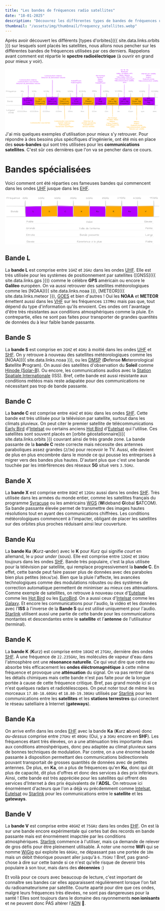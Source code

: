 ```yaml
---
title: "Les bandes de fréquences radio satellites"
date: "18-01-2025"
description: "Découvrez les différentes types de bandes de fréquences utilisées par les communications satellites"
thumbnail: "/assets/img/thumbnail/frequency_satellites.webp"
---
```

Après avoir découvert les différents [types d'orbites]({{ site.data.links.orbits }}) sur lesquels sont placés les satellites, nous allons nous pencher sur les différentes bandes de fréquences utilisées par ces derniers. Rappelons avant comment est répartie le **spectre radioélectrique** (à ouvrir en grand pour mieux y voir). 

![Spectre radioélectrique](../../../assets/img/pages/space/satellite/frequency_satellites/frequency_satellites1.svg)
J'ai mis quelques exemples d'utilisation pour mieux s'y retrouver. 
Pour répondre à des besoins plus spécifiques d'ingénierie, ont été mis en place des **sous-bandes** qui sont très utilisées pour les **communications satellites**. C'est sûr ces dernières que l'on va se pencher dans ce cours. 

# Bandes spécialisées
Voici comment ont été réparties ces fameuses bandes qui commencent dans les ondes [UHF](https://fr.wikipedia.org/wiki/Ultra_haute_fr%C3%A9quence) jusque dans les [EHF](https://fr.wikipedia.org/wiki/Extr%C3%AAmement_haute_fr%C3%A9quence#:~:text=On%20appelle%20extr%C3%AAmement%20haute%20fr%C3%A9quence,font%20partie%20des%20micro%2Dondes.). 

![Bandes satellites](../../../assets/img/pages/space/satellite/frequency_satellites/frequency_satellites2.svg)
## Bande L 
La **bande L** est comprise entre `1GHZ` et `2GHz` dans les ondes [UHF](https://fr.wikipedia.org/wiki/Ultra_haute_fr%C3%A9quence). Elle est très utilisée pour les systèmes de positionnement par satellites ([GNSS]({{ site.data.links.gps }})) comme le célèbre **GPS** américain ou encore le **Galileo** européen. On va aussi retrouver des satellites météorologiques comme les [NOAA]({{ site.data.links.noaa }}), [METEOR]({{ site.data.links.meteor }}), [GOES](https://fr.wikipedia.org/wiki/Geostationary_Operational_Environmental_Satellite) et bien d'autres ! Oui les **NOAA** et **METEOR** émettent aussi dans les [VHF](https://fr.wikipedia.org/wiki/Tr%C3%A8s_haute_fr%C3%A9quence) sur les fréquences `137MHz` mais pas que, tout dépend du type d'information qu'ils envoient.
Ces ondes ont l'avantage d'être très résistantes aux conditions atmosphériques comme la pluie. En contrepartie, elles ne sont pas faites pour transporter de grandes quantités de données du à leur faible bande passante.

## Bande S 
La **bande S** est comprise en `2GHZ` et `4GHz` à moitié dans les ondes [UHF](https://fr.wikipedia.org/wiki/Ultra_haute_fr%C3%A9quence) et [SHF](https://fr.wikipedia.org/wiki/Supra-haute_fr%C3%A9quence). On y retrouve à nouveau des satellites météorologiques comme les [NOAA]({{ site.data.links.noaa }}), ou les [DMSP](https://fr.wikipedia.org/wiki/Defense_Meteorological_Satellite_Program) (**D**efense **M**eterorological **S**atellite **P**rogram). On aussi des satellites d'observation du **Soleil** comme [Hinode (Solar-B)](https://fr.wikipedia.org/wiki/Hinode_(satellite)). Ou encore, les communications audios avec la [Station Spatiale Internationale](https://fr.wikipedia.org/wiki/Station_spatiale_internationale) (ISS).
Bref, cette bande est aussi résistante aux conditions météos mais reste adapatée pour des communications ne nécessitant pas trop de bande passante.

## Bande C 
La **bande C** est comprise entre `4GHZ` et `8GHz` dans les ondes [SHF](https://fr.wikipedia.org/wiki/Ultra_haute_fr%C3%A9quence). Cette bande est très utilisée pour la télévision par satellite, surtout dans les climats pluvieux. On peut citer le premier satellite de télécommunications [Early Bird](https://fr.wikipedia.org/wiki/Intelsat_I) d'[Intelsat](https://fr.wikipedia.org/wiki/Intelsat) ou certains anciens [Hot Bird](https://fr.wikipedia.org/wiki/Hot_Bird#:~:text=Hot%20Bird%20est%20le%20principal,de%20120%20millions%20de%20foyers.) d'[Eutelsat](https://fr.wikipedia.org/wiki/Eutelsat) qui l'utilise. 
Ces satellites sont souvent placés en [orbite géostationnaire]({{ site.data.links.orbits }}) couvrant ainsi de très grande zone. La bande passante de la **bande C** reste correcte mais nécessite des antennes paraboliques assez grandes (`2`/`3m`) pour recevoir le TV. Aussi, elle devient de plus en plus encombrée dans le monde ce qui pousse les entreprises à migrer vers des bandes plus hautes. D'autant plus que c'est une bande touchée par les intérférences des réseaux **5G** situé vers `3.5GHz`.

## Bande X 
La **bande X** est comprise entre `8GHZ` et `12GHz` aussi dans les ondes [SHF](https://fr.wikipedia.org/wiki/Ultra_haute_fr%C3%A9quence). Très utilisée dans les armées du monde entier, comme les satellites français du programme [Syracuse](https://fr.wikipedia.org/wiki/Syracuse_(satellite)) ou les américains [WGS](https://fr.wikipedia.org/wiki/Wideband_Global_SATCOM) (**W**ideband **G**lobal **S**ATCOM). Sa bande passante élevée permet de transmettre des images hautes résolutions tout en ayant des communications chiffrées. Les conditions météorologiques commencent à l'impacter, obligant de placer les satellites sur des orbites plus proches réduisant ainsi leur couverture.


## Bande Ku 
La **bande Ku** (**K**urz-**u**nder) avec le **K** pour *Kurz* qui signifie *court* en allemand, le *u* pour *under* (sous). Elle  est comprise entre `12GHZ` et `18GHz` toujours dans les ondes [SHF](https://fr.wikipedia.org/wiki/Ultra_haute_fr%C3%A9quence). Bande très populaire, c'est la plus utilisée pour la télévision par satellite, qui remplace progressivement la **bande C**. En effet, cette bande peut faire passer plus de données avec des paraboles bien plus petites (`60cm`/`1m`). Bien que la pluie l'affecte, les avancées technologiques comme des modulations robustes ou des systèmes de correction automatique permettent de minimiser au mieux ces atténuations. Comme exemple de satellites, on retrouve à nouveau ceux d'[Eutelsat](https://fr.wikipedia.org/wiki/Eutelsat) comme les [Hot Bird](https://fr.wikipedia.org/wiki/Hot_Bird) ou les [EuroBird](https://fr.wikipedia.org/wiki/Eutelsat_31A). On a aussi ceux d'[Intelsat](https://fr.wikipedia.org/wiki/Intelsat) comme les [Galaxy](https://fr.wikipedia.org/wiki/Galaxy_(satellite)). Et encore les communications pour l'audio, la vidéo et les données avec l'**ISS** à l'inverse de la **Bande S** qui est utilisé uniquement pour l'audio. [Starlink](https://fr.wikipedia.org/wiki/Starlink) utilisent aussi une partie de cette bande pour les communications montantes et descendantes entre le **satellite** et l'**antenne** de l'utilisateur (terminal).

## Bande K
La **bande K** (**K**urz) est comprise entre `18GHZ` et `27GHz`, dernière des ondes [SHF](https://fr.wikipedia.org/wiki/Ultra_haute_fr%C3%A9quence). À une fréquence de `22.235GHz`, les molécules de vapeur d'eau dans l'atmosphère ont une **résonance naturelle**. Ce qui veut dire que cette eau absorbe très efficacement les **ondes éléctromagnétique** à cette même fréquence et provoque une **atténuation** du signal. On va pas rentrer dans les détails chimiques mais cette bande n'est pas faite pour de la longue portée à cause de cette fréquence critique. Bref, pas grand monde ici si ce n'est quelques radars et radiotélescopes. On peut noter tout de même les morceaux `17.80-18.60GHz` et `18.80-19.30GHz` utilisés par [Starlink](https://fr.wikipedia.org/wiki/Starlink) pour les communications entre les **satellites** et les **stations terrestres** qui conectent le réseau satelliaire à Internet (**gateways**).

## Bande Ka 
On arrive enfin dans les ondes [EHF](https://fr.wikipedia.org/wiki/Extr%C3%AAmement_haute_fr%C3%A9quence) avec la bande **Ka** (**K**urz **a**bove) donc *au-dessus* comprise entre `27GHz` et `40GHz` (Oui, y a `3GHz` encore en **SHF**). Les fréquences étant très élevées, on a une atténuation très importante dues aux conditions atmoshpériques, donc peu adaptée au climat pluvieux sans de bonnes techniques de modulation. Par contre, on a une énorme bande passante à disposition permettant des communications bidirectionnels pouvant transportait de grosses quantités de données avec de petites antennes. De plus, en **Ka**, on a plus de fréquences qu'en **Ku**, donc qui dit plus de capacité, dit plus d'offres et donc des services à des prix inférieurs. Ainsi, cette bande est très appréciée pour les satellites qui offrent des services d'Internet à des prix équivalents de l'**ADSL**. On retrouve ici énormément d'acteurs que l'on a déjà vu précdemment comme [Intelsat](https://fr.wikipedia.org/wiki/Intelsat), [Eutelsat](https://fr.wikipedia.org/wiki/Eutelsat) ou [Starlink](https://fr.wikipedia.org/wiki/Starlink) pour les communications entre le **satellite** et les **gateways**.

## Bande V
La **bande V** est comprise entre `40GHZ` et `75GHz` dans les ondes [EHF](https://fr.wikipedia.org/wiki/Extr%C3%AAmement_haute_fr%C3%A9quence). On est là sur une bande encore expérimentale qui certes bat des records en bande passante mais est énormément imapctée par les conditions atmosphériques. [Starlink](https://fr.wikipedia.org/wiki/Starlink) commence à l'utiliser, mais ça demande de relever de gros défis pour être pleinement utilisable. À noter une norme **WiFi** qui se nomme [WiGig](https://fr.wikipedia.org/wiki/IEEE_802.11ad) qui exploite les `60GHz`, ne dépassant pas une portée de `10m` mais un débit théorique pouvant aller jusqu'à `6.75GHz` ! Bref, pas grand-chose à dire sur cette bande si ce n'est qu'elle risque de devenir très populaire à son tour, mais dans des **décennies** :)

Et voilà pour ce cours avec beaucoup de lecture, c'est important de connaître ses bandes car elles apparaissent régulièrement lorsque l'on fait du radioamateurisme par satellite.
Courte aparté pour dire que ces ondes, malgré leurs fréquences très élevées, ne sont pas dangereuses pour la santé ! Elles sont toujours dans le domaine des rayonnements **non ionisants** et ne peuvent donc PAS altérer l'[ADN](https://fr.wikipedia.org/wiki/ADN) 🧬.